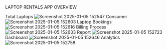 LAPTOP RENTALS APP OVERVIEW

Total Laptops
![Screenshot 2025-01-05 152547](https://github.com/user-attachments/assets/319bce23-fc3a-4060-9d47-c49ee1ca5854)
Consumer
![Screenshot 2025-01-05 152603](https://github.com/user-attachments/assets/32d85c7c-3b81-4326-bb81-50c48ad03211)
Laptop Bookings
![Screenshot 2025-01-05 152616](https://github.com/user-attachments/assets/ea56e693-3a55-491c-98f8-dc86247a9aa5)
Billing Process
![Screenshot 2025-01-05 152633](https://github.com/user-attachments/assets/56a2e07e-e21e-4c98-bb8c-997e2ad410ab)
Report
![Screenshot 2025-01-05 152723](https://github.com/user-attachments/assets/d00150c6-a2a0-4f67-a75c-a7d1d3a721a4)
Dashboard
![Screenshot 2025-01-05 152646](https://github.com/user-attachments/assets/1131e78c-df5b-43c2-ab75-0c03d3086d3d)
Analytics
![Screenshot 2025-01-05 152758](https://github.com/user-attachments/assets/d7da9e58-d0d6-42e9-ab18-e08070decb00)
